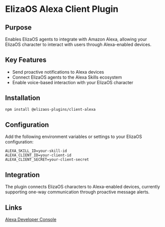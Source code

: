 # ElizaOS Alexa Client Plugin

## Purpose

Enables ElizaOS agents to integrate with Amazon Alexa, allowing your ElizaOS character to interact with users through Alexa-enabled devices.

## Key Features

- Send proactive notifications to Alexa devices
- Connect ElizaOS agents to the Alexa Skills ecosystem
- Enable voice-based interaction with your ElizaOS character

## Installation

```bash
npm install @elizaos-plugins/client-alexa
```

## Configuration

Add the following environment variables or settings to your ElizaOS configuration:

```
ALEXA_SKILL_ID=your-skill-id
ALEXA_CLIENT_ID=your-client-id
ALEXA_CLIENT_SECRET=your-client-secret
```

## Integration

The plugin connects ElizaOS characters to Alexa-enabled devices, currently supporting one-way communication through proactive message alerts.

## Links

[Alexa Developer Console](https://developer.amazon.com/alexa/console/ask)
